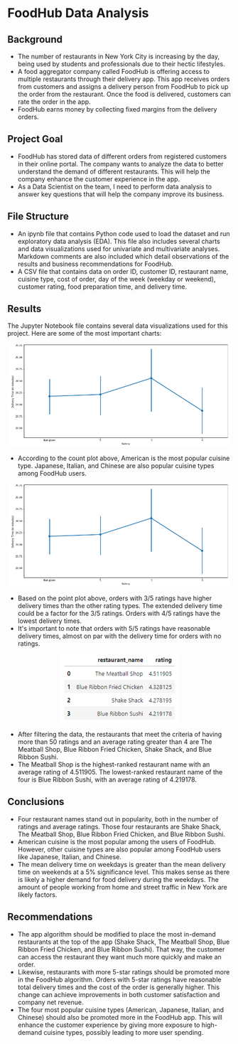 # FoodHub Data Analysis

Background
---------------
* The number of restaurants in New York City is increasing by the day, being used by students and professionals due to their hectic lifestyles.
* A food aggregator company called FoodHub is offering access to multiple restaurants through their delivery app. This app receives orders from customers and assigns a delivery person from FoodHub to pick up the order from the restaurant. Once the food is delivered, customers can rate the order in the app.
* FoodHub earns money by collecting fixed margins from the delivery orders.

Project Goal
--------------
* FoodHub has stored data of different orders from registered customers in their online portal. The company wants to analyze the data to better understand the demand of different restaurants. This will help the company enhance the customer experience in the app.
* As a Data Scientist on the team, I need to perform data analysis to answer key questions that will help the company improve its business.

File Structure
----------------
* An ipynb file that contains Python code used to load the dataset and run exploratory data analysis (EDA). This file also includes several charts and data visualizations used for univariate and multivariate analyses. Markdown comments are also included which detail observations of the results and business recommendations for FoodHub.
* A CSV file that contains data on order ID, customer ID, restaurant name, cuisine type, cost of order, day of the week (weekday or weekend), customer rating, food preparation time, and delivery time.

Results
---------
The Jupyter Notebook file contains several data visualizations used for this project. Here are some of the most important charts:

<p align="center">
  <img src="https://github.com/esaritepe/FoodHub_DataAnalysis/blob/main/screenshots/Delivery%20Time%20vs%20Rating.png"/>
</p>

* According to the count plot above, American is the most popular cuisine type. Japanese, Italian, and Chinese are also popular cuisine types among FoodHub users.

<p align="center">
  <img src="https://github.com/esaritepe/FoodHub_DataAnalysis/blob/main/screenshots/Delivery%20Time%20vs%20Rating.png"/>
</p>

* Based on the point plot above, orders with 3/5 ratings have higher delivery times than the other rating types. The extended delivery time could be a factor for the 3/5 ratings. Orders with 4/5 ratings have the lowest delivery times.
* It's important to note that orders with 5/5 ratings have reasonable delivery times, almost on par with the delivery time for orders with no ratings.

<p align="center">
  <img src="https://github.com/esaritepe/FoodHub_DataAnalysis/blob/main/screenshots/Popular%20Restaurants%20by%20Average%20Rating.png"/>
</p>

* After filtering the data, the restaurants that meet the criteria of having more than 50 ratings and an average rating greater than 4 are The Meatball Shop, Blue Ribbon Fried Chicken, Shake Shack, and Blue Ribbon Sushi.
* The Meatball Shop is the highest-ranked restaurant name with an average rating of 4.511905. The lowest-ranked restaurant name of the four is Blue Ribbon Sushi, with an average rating of 4.219178.

Conclusions 
------------
* Four restaurant names stand out in popularity, both in the number of ratings and average ratings. Those four restaurants are Shake Shack, The Meatball Shop, Blue Ribbon Fried Chicken, and Blue Ribbon Sushi.
* American cuisine is the most popular among the users of FoodHub. However, other cuisine types are also popular among FoodHub users like Japanese, Italian, and Chinese.
* The mean delivery time on weekdays is greater than the mean delivery time on weekends at a 5% significance level. This makes sense as there is likely a higher demand for food delivery during the weekdays. The amount of people working from home and street traffic in New York are likely factors.

Recommendations
----------------
* The app algorithm should be modified to place the most in-demand restaurants at the top of the app (Shake Shack, The Meatball Shop, Blue Ribbon Fried Chicken, and Blue Ribbon Sushi). That way, the customer can access the restaurant they want much more quickly and make an order.
* Likewise, restaurants with more 5-star ratings should be promoted more in the FoodHub algorithm. Orders with 5-star ratings have reasonable total delivery times and the cost of the order is generally higher. This change can achieve improvements in both customer satisfaction and company net revenue.
* The four most popular cuisine types (American, Japanese, Italian, and Chinese) should also be promoted more in the FoodHub app. This will enhance the customer experience by giving more exposure to high-demand cuisine types, possibly leading to more user spending.
